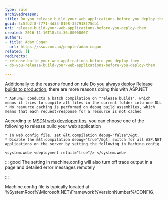 ```yaml
---
type: rule
archivedreason: 
title: Do you release build your web applications before you deploy them?
guid: 5c5fb2f8-f771-4d33-8198-357918f75db1
uri: release-build-your-web-applications-before-you-deploy-them
created: 2016-11-16T18:34:36.0000000Z
authors:
- title: Adam Cogan
  url: https://ssw.com.au/people/adam-cogan
related: []
redirects:
- release-build-your-web-applications-before-you-deploy-them
- do-you-release-build-your-web-applications-before-you-deploy-them

---
```


Additionally to the reasons found on rule [Do you always deploy Release builds to production](/_layouts/15/FIXUPREDIRECT.ASPX?WebId=3dfc0e07-e23a-4cbb-aac2-e778b71166a2&amp;TermSetId=07da3ddf-0924-4cd2-a6d4-a4809ae20160&amp;TermId=2e8cdcb8-70e6-4fbe-b255-4d81b8b74125), there are more reasons doing this with ASP.NET

    * ASP.NET conducts a batch compilation on "release builds", which means it tries to compile all files in the current folder into one DLL
    * No resource caching is performed on debug build assemblies, which means that each request/response for a resource is not cached

According to [MSDN web developer tips](https&#58;//blogs.msdn.microsoft.com/), you can choose one of the following to release build your web application

    * In web.config file, set &lt;compilation debug="false"/&gt;
    * Disable the &lt;compilation debug="true"/&gt; switch for all ASP.NET applications on the server by setting the following in Machine.config


<!--endintro-->



```
<system.web> <deployment retail="true"/> </system.web>
```




::: good
The setting in machine.config will also turn off trace output in a page and detailed error messages remotely

:::

Machine.config file is typically located at %SystemRoot%\Microsoft.NET\Framework\%VersionNumber%\CONFIG.
